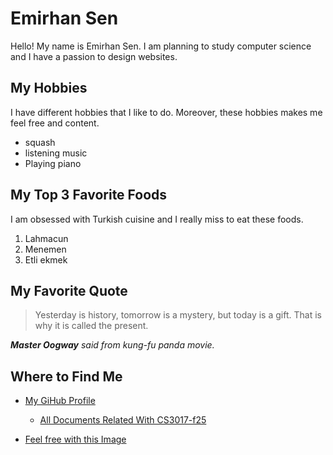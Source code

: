 # Emirhan Sen

Hello! My name is Emirhan Sen. I am planning to study computer science and I have a passion to design websites.

## My Hobbies 

I have different hobbies that I like to do. Moreover, these hobbies makes me feel free and content.

+ squash
+ listening music
+ Playing piano

## My Top 3 Favorite Foods 

I am obsessed with Turkish cuisine and I really miss to eat these foods.

1. Lahmacun
2. Menemen
3. Etli ekmek 

## My Favorite Quote 

> Yesterday is history, tomorrow is a mystery, but today is a gift. That is why it is called the present.

***Master Oogway*** *said from kung-fu panda movie.*

## Where to Find Me 

+ [My GiHub Profile](https://github.com/FridayTT)
  + [All Documents Related With CS3017-f25](https://github.com/FridayTT/cs3017-f25)

+ [Feel free with this Image](https://www.pexels.com/photo/serene-beach-day-in-naples-florida-33686265/)
 
